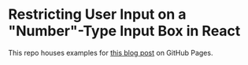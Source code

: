 # Restricting User Input on a "Number"-Type Input Box in React

This repo houses examples for [this blog post](https://michaelallenwarner.github.io/webdev/2019/05/24/restricting-user-input-on-a-number-type-input-box-in-react.html) on GitHub Pages.